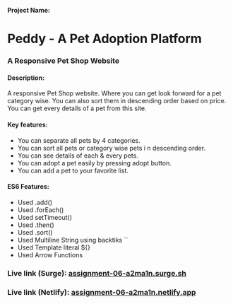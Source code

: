 **Project Name:**
# Peddy - A Pet Adoption Platform
### A Responsive Pet Shop Website

#### **Description:**
A responsive Pet Shop website. Where you can get look forward for a pet category wise. You can also sort them in descending order based on price. You can get every details of a pet from this site.

#### **Key features:**
- You can separate all pets by 4 categories.
- You can sort all pets or category wise pets i n descending order.
- You can see details of each & every pets.
- You can adopt a pet easily by pressing adopt button.
- You can add a pet to your favorite list.

#### **ES6 Features:**
- Used .add()
- Used .forEach()
- Used setTimeout()
- Used .then()
- Used .sort()
- Used Multiline String using backtiks ``
- Used Template literal ${}
- Used Arrow Functions





### **Live link (Surge):** [assignment-06-a2ma1n.surge.sh](https://assignment-06-a2ma1n.surge.sh/)

### **Live link (Netlify):** [assignment-06-a2ma1n.netlify.app](https://assignment-06-a2ma1n.netlify.app/)
